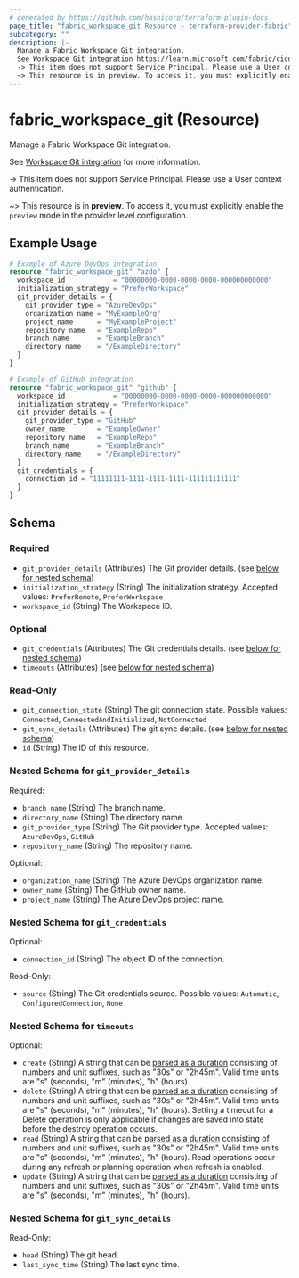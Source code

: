 ```yaml
---
# generated by https://github.com/hashicorp/terraform-plugin-docs
page_title: "fabric_workspace_git Resource - terraform-provider-fabric"
subcategory: ""
description: |-
  Manage a Fabric Workspace Git integration.
  See Workspace Git integration https://learn.microsoft.com/fabric/cicd/git-integration/intro-to-git-integration for more information.
  -> This item does not support Service Principal. Please use a User context authentication.
  ~> This resource is in preview. To access it, you must explicitly enable the preview mode in the provider level configuration.
---
```


# fabric_workspace_git (Resource)

Manage a Fabric Workspace Git integration.

See [Workspace Git integration](https://learn.microsoft.com/fabric/cicd/git-integration/intro-to-git-integration) for more information.

-> This item does not support Service Principal. Please use a User context authentication.

~> This resource is in **preview**. To access it, you must explicitly enable the `preview` mode in the provider level configuration.

## Example Usage

```terraform
# Example of Azure DevOps integration
resource "fabric_workspace_git" "azdo" {
  workspace_id            = "00000000-0000-0000-0000-000000000000"
  initialization_strategy = "PreferWorkspace"
  git_provider_details = {
    git_provider_type = "AzureDevOps"
    organization_name = "MyExampleOrg"
    project_name      = "MyExampleProject"
    repository_name   = "ExampleRepo"
    branch_name       = "ExampleBranch"
    directory_name    = "/ExampleDirectory"
  }
}

# Example of GitHub integration
resource "fabric_workspace_git" "github" {
  workspace_id            = "00000000-0000-0000-0000-000000000000"
  initialization_strategy = "PreferWorkspace"
  git_provider_details = {
    git_provider_type = "GitHub"
    owner_name        = "ExampleOwner"
    repository_name   = "ExampleRepo"
    branch_name       = "ExampleBranch"
    directory_name    = "/ExampleDirectory"
  }
  git_credentials = {
    connection_id = "11111111-1111-1111-1111-111111111111"
  }
}
```

<!-- schema generated by tfplugindocs -->
## Schema

### Required

- `git_provider_details` (Attributes) The Git provider details. (see [below for nested schema](#nestedatt--git_provider_details))
- `initialization_strategy` (String) The initialization strategy. Accepted values: `PreferRemote`, `PreferWorkspace`
- `workspace_id` (String) The Workspace ID.

### Optional

- `git_credentials` (Attributes) The Git credentials details. (see [below for nested schema](#nestedatt--git_credentials))
- `timeouts` (Attributes) (see [below for nested schema](#nestedatt--timeouts))

### Read-Only

- `git_connection_state` (String) The git connection state. Possible values: `Connected`, `ConnectedAndInitialized`, `NotConnected`
- `git_sync_details` (Attributes) The git sync details. (see [below for nested schema](#nestedatt--git_sync_details))
- `id` (String) The ID of this resource.

<a id="nestedatt--git_provider_details"></a>

### Nested Schema for `git_provider_details`

Required:

- `branch_name` (String) The branch name.
- `directory_name` (String) The directory name.
- `git_provider_type` (String) The Git provider type. Accepted values: `AzureDevOps`, `GitHub`
- `repository_name` (String) The repository name.

Optional:

- `organization_name` (String) The Azure DevOps organization name.
- `owner_name` (String) The GitHub owner name.
- `project_name` (String) The Azure DevOps project name.

<a id="nestedatt--git_credentials"></a>

### Nested Schema for `git_credentials`

Optional:

- `connection_id` (String) The object ID of the connection.

Read-Only:

- `source` (String) The Git credentials source. Possible values: `Automatic`, `ConfiguredConnection`, `None`

<a id="nestedatt--timeouts"></a>

### Nested Schema for `timeouts`

Optional:

- `create` (String) A string that can be [parsed as a duration](https://pkg.go.dev/time#ParseDuration) consisting of numbers and unit suffixes, such as "30s" or "2h45m". Valid time units are "s" (seconds), "m" (minutes), "h" (hours).
- `delete` (String) A string that can be [parsed as a duration](https://pkg.go.dev/time#ParseDuration) consisting of numbers and unit suffixes, such as "30s" or "2h45m". Valid time units are "s" (seconds), "m" (minutes), "h" (hours). Setting a timeout for a Delete operation is only applicable if changes are saved into state before the destroy operation occurs.
- `read` (String) A string that can be [parsed as a duration](https://pkg.go.dev/time#ParseDuration) consisting of numbers and unit suffixes, such as "30s" or "2h45m". Valid time units are "s" (seconds), "m" (minutes), "h" (hours). Read operations occur during any refresh or planning operation when refresh is enabled.
- `update` (String) A string that can be [parsed as a duration](https://pkg.go.dev/time#ParseDuration) consisting of numbers and unit suffixes, such as "30s" or "2h45m". Valid time units are "s" (seconds), "m" (minutes), "h" (hours).

<a id="nestedatt--git_sync_details"></a>

### Nested Schema for `git_sync_details`

Read-Only:

- `head` (String) The git head.
- `last_sync_time` (String) The last sync time.
